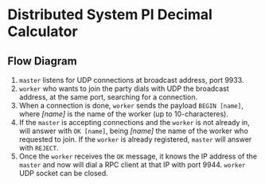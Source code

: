 # Distributed System PI Decimal Calculator

## Flow Diagram
1. `master` listens for UDP connections at broadcast address, port 9933.
2. `worker` who wants to join the party dials with UDP the broadcast address, at the same port, searching for a connection.
3. When a connection is done, `worker` sends the payload `BEGIN [name]`, where *[name]* is the name of the worker (up to 10-characteres).
4. If the `master` is accepting connections and the `worker` is not already in, will answer with `OK [name]`, being *[name]* the name of the worker who requested to join. If the `worker` is already registered, `master` will answer with `REJECT`.
5. Once the `worker` receives the `OK` message, it knows the IP address of the `master` and now will dial a RPC client at that IP with port 9944. `worker` UDP socket can be closed. 
